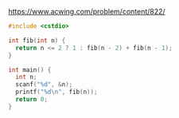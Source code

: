 https://www.acwing.com/problem/content/822/

```c++
#include <cstdio>

int fib(int n) {
  return n <= 2 ? 1 : fib(n - 2) + fib(n - 1);
}

int main() {
  int n;
  scanf("%d", &n);
  printf("%d\n", fib(n));
  return 0;
}
```
